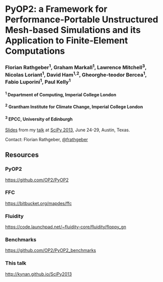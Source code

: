 # PyOP2: a Framework for Performance-Portable Unstructured Mesh-based Simulations and its Application to Finite-Element Computations

### Florian Rathgeber<sup>1</sup>, Graham Markall<sup>1</sup>, Lawrence Mitchell<sup>3</sup>, Nicolas Loriant<sup>1</sup>, David Ham<sup>1,2</sup>, Gheorghe-teodor Bercea<sup>1</sup>, Fabio Luporini<sup>1</sup>, Paul Kelly<sup>1</sup>

#### <sup>1</sup> Department of Computing, Imperial College London
#### <sup>2</sup> Grantham Institute for Climate Change, Imperial College London
#### <sup>3</sup> EPCC, University of Edinburgh

[Slides][1] from my [talk][2] at [SciPy 2013][3], June 24-29, Austin, Texas.

Contact: Florian Rathgeber, [@frathgeber](https://twitter.com/frathgeber)

## Resources

### PyOP2
<https://github.com/OP2/PyOP2>

### FFC
<https://bitbucket.org/mapdes/ffc>

### Fluidity
<https://code.launchpad.net/~fluidity-core/fluidity/floppy_gn>

### Benchmarks
<https://github.com/OP2/PyOP2_benchmarks>

### This talk
<http://kynan.github.io/SciPy2013>

[1]: http://kynan.github.io/SciPy2013
[2]: http://conference.scipy.org/scipy2013/presentation_detail.php?id=213
[3]: http://conference.scipy.org/scipy2013/
